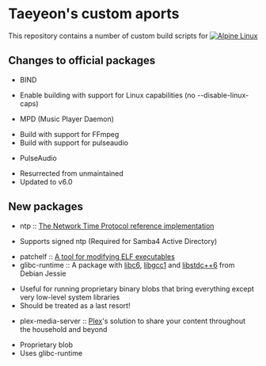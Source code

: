 Taeyeon's custom aports
=======================

This repository contains a number of custom build scripts for [![Alpine Linux][alpine-logo]][alpine]

[alpine]: https://alpinelinux.org
[alpine-logo]: http://pkgs.alpinelinux.org/assets/alpinelinux-logo.svg

Changes to official packages
----------------------------
* BIND
 - Enable building with support for Linux capabilities (no --disable-linux-caps)
* MPD (Music Player Daemon)
 - Build with support for FFmpeg
 - Build with support for pulseaudio
* PulseAudio
 - Resurrected from unmaintained
 - Updated to v6.0

New packages
------------
* ntp :: [The Network Time Protocol reference implementation][ntp]
 - Supports signed ntp (Required for Samba4 Active Directory)
* patchelf :: [A tool for modifying ELF executables][patchelf]
* glibc-runtime :: A package with [libc6][deb-libc6], [libgcc1][deb-libgcc1] and [libstdc++6][deb-libstdc++6] from Debian Jessie
 - Useful for running proprietary binary blobs that bring everything except very low-level system libraries
 - Should be treated as a last resort!
* plex-media-server :: [Plex][plex]'s solution to share your content throughout the household and beyond
 - Proprietary blob
 - Uses glibc-runtime

[ntp]: http://ntp.org
[patchelf]: https://nixos.org/patchelf.html
[deb-libc6]: https://packages.debian.org/jessie/libc6
[deb-libgcc1]: https://packages.debian.org/jessie/libgcc1
[deb-libstdc++6]: https://packages.debian.org/jessie/libstdc++6
[plex]: https://plex.tv

